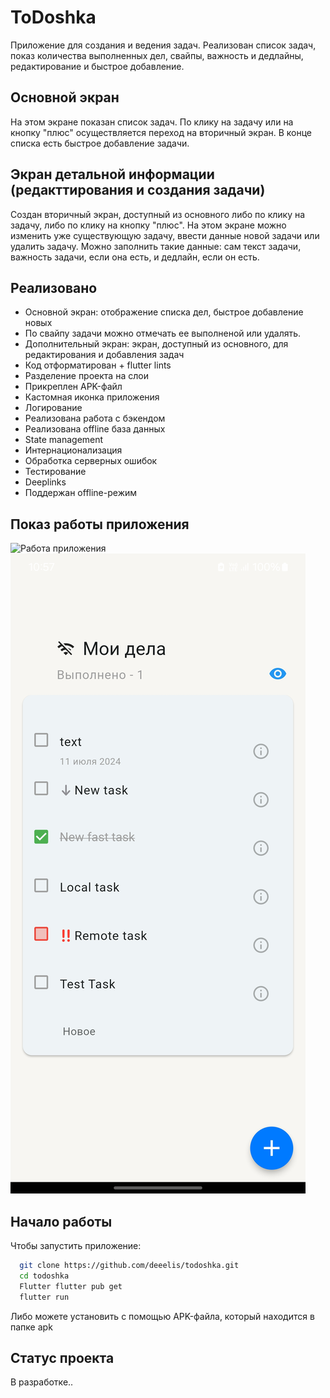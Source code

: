 # ToDoshka

Приложение для создания и ведения задач. Реализован список задач, показ количества выполненных дел, свайпы, важность и дедлайны, редактирование и быстрое добавление.

## Основной экран

На этом экране показан список задач. По клику на задачу или на кнопку "плюс" осуществляется переход на вторичный экран. В конце списка есть быстрое добавление задачи.

## Экран детальной информации (редакттирования и создания задачи)

Создан вторичный экран, доступный из основного либо по клику на задачу, либо по клику на кнопку "плюс". На этом экране можно изменить уже существующую задачу, ввести данные новой задачи или удалить задачу. Можно заполнить такие данные: сам текст задачи, важность задачи, если она есть, и дедлайн, если он есть.

## Реализовано 

- Основной экран: отображение списка дел, быстрое добавление новых
- По свайпу задачи можно отмечать ее выполненой или удалять.
- Дополнительный экран: экран, доступный из основного, для редактирования и добавления задач 
- Код отформатирован + flutter lints
- Разделение проекта на слои
- Прикреплен APK-файл
- Кастомная иконка приложения
- Логирование
- Реализована работа с бэкендом
- Реализована offline база данных
- State management
- Интернационализация
- Обработка серверных ошибок 
- Тестирование 
- Deeplinks
- Поддержан offline-режим

## Показ работы приложения

![Работа приложения](gif/1.gif)    
![Оффлайн-режим](screenshots/1.jpg)

## Начало работы

Чтобы запустить приложение:

```bash
  git clone https://github.com/deeelis/todoshka.git
  cd todoshka
  Flutter flutter pub get
  flutter run
```

Либо можете установить с помощью APK-файла, который находится в папке apk

## Статус проекта

В разработке..

